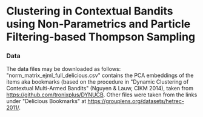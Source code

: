 # Clustering in Contextual Bandits using Non-Parametrics and Particle Filtering-based Thompson Sampling

### Data 

The data files may be downloaded as follows: "norm_matrix_ejml_full_delicious.csv" contains the PCA embeddings of the items aka bookmarks (based on the procedure in "Dynamic Clustering of Contextual Multi-Armed Bandits" (Nguyen & Lauw, CIKM 2014), taken from https://github.com/tronixplus/DYNUCB. Other files were taken from the links under "Delicious Bookmarks" at https://grouplens.org/datasets/hetrec-2011/. 
